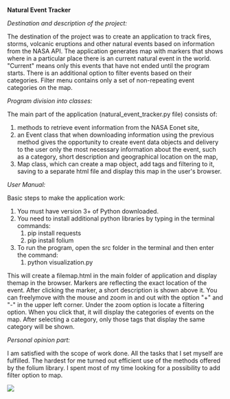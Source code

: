 ﻿**Natural Event Tracker**

*Destination and description of the project:*

The destination of the project was to create an application to track fires, storms, volcanic eruptions and other natural events based on information from the NASA API. The application generates map with markers that shows where in a particular place there is an current natural event in the world. "Current"  means only this events that have not ended until the program starts. There is an additional option to filter events based on their categories. Filter menu contains only a set of non-repeating event categories on the map.

*Program division into classes:*

The main part of the application (natural\_event\_tracker.py file) consists of:

1) methods to retrieve event information from the NASA Eonet site, 
1) an Event class that when downloading information using the previous method gives the opportunity to create event data objects and delivery to the user only the most necessary information about the event, such as a category, short description and geographical location on the map, 
1) Map class, which can create a map object, add tags and filtering to it, saving to a separate html file and display this map in the user's browser.

*User Manual:*

Basic steps to make the application work:
1) You must have version 3+ of Python downloaded. 
1) You need to install additional python libraries by typing in the terminal commands: 
   1. pip install requests
   1. pip install folium
1) To run the program, open the src folder in the terminal and then enter the command:
   1. python visualization.py

This will create a filemap.html in the main folder of application and display themap in the browser. Markers are reflecting the exact location of the event. After clicking the marker, a short description is shown above it. You can freelymove with the mouse and zoom in and out with the option "+" and "-" in the upper left corner. Under the zoom option is locate a filtering option. When you click that, it will display the categories of events on the map. After selecting a category, only those tags that display the same category will be shown.

*Personal opinion part:*

I am satisfied with the scope of work done. All the tasks that I set myself are fulfilled. The hardest for me turned out efficient use of the methods offered by the folium library. I spent most of my time looking for a possibility to add filter option to map.

![](Aspose.Words.e768bd2e-9217-44b6-95d8-d3e6a4639ba2.001.png)





